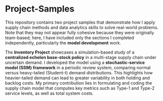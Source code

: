 # Project-Samples

This repository contains two project samples that demonstrate how I apply supply chain methods and data analytics skills to solve real-world problems. Note that they may not appear fully cohesive because they were originally team-based; here, I have included only the sections I completed independently, particularly the **model development** work.

The **Inventory Project** showcases a simulation-based study of a **centralized echelon base-stock policy** in a multi-stage supply chain under uncertain demand. I developed the model using a **stochastic-service model (SSM) framework** in a periodic review system, comparing normal versus heavy-tailed (Student-t) demand distributions. This highlights how heavier-tailed demand can lead to greater variability in both holding and backlog costs. My primary contribution lies in formulating and coding the supply chain model that computes key metrics such as Type-1 and Type-2 service levels, as well as total system costs.
